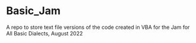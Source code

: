 # Basic_Jam
A repo to store text file versions of the code created in VBA for the Jam for All Basic Dialects, August 2022
